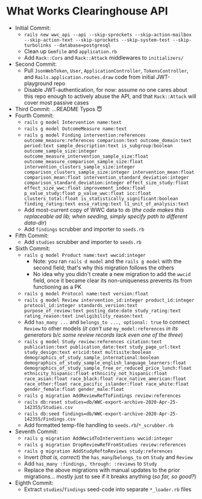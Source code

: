 # What Works Clearinghouse API

- Initial Commit:
  - `rails new wwc_api --api --skip-sprockets --skip-action-mailbox --skip-action-text --skip-sprockets --skip-system-test --skip-turbolinks --database=postgresql`
  - Clean up `Gemfile` and `application.rb`
  - Add `Rack::Cors` and `Rack::Attack` middlewares to `initializers/`
- Second Commit:
  - Pull `JsonWebToken`, `User`, `ApplicationController`, `TokensController`, and `Rails.application.routes.draw` code from initial JWT-playground repo
  - Disable JWT-authentication, for now: assume no one cares about this repo enough to actively abuse the API, and that `Rack::Attack` will cover most passive cases
- Third Commit: ...README Typos 😇
- Fourth Commit:
  - `rails g model Intervention name:text`
  - `rails g model OutcomeMeasure name:text`
  - `rails g model Finding intervention:references outcome_measure:references comparison:text outcome_domain:text period:text sample_description:text is_subgroup:boolean outcome_sample_size:integer outcome_measure_intervention_sample_size:float outcome_measure_comparison_sample_size:float intervention_clusters_sample_size:integer comparison_clusters_sample_size:integer intervention_mean:float comparison_mean:float intervention_standard_deviation:integer comparison_standard_deviation:integer effect_size_study:float effect_size_wwc:float improvement_index:float p_value_study:float p_value_wwc:float icc:float clusters_total:float is_statistically_significant:boolean finding_rating:text essa_rating:text l1_unit_of_analysis:text`
  - Add most-current copy of WWC data to `db` (_the code makes this replaceable ad lib; when seeding, simply specify path to different data-dir_)
  - Add `findings` scrubber and importer to `seeds.rb`
- Fifth Commit: 
  - Add `studies` scrubber and importer to `seeds.rb`
- Sixth Commit:
  - `rails g model Product name:text wwcid:integer`
    - Note: you ran `rails d model` and the `rails g model` with the second field; that's why this migration follows the others
    - No idea why you didn't create a new migration to add the `wwcid` field, once it became clear its non-uniqueness prevents its from functioning as a PK 
  - `rails g model Protocol name:text version:float`
  - `rails g model Review intervention_id:integer product_id:integer protocol_id:integer standards_version:text purpose_of_review:text posting_date:date study_rating:text rating_reason:text ineligibility_reason:text`
  - Add `has_many ...` and `belongs_to ..., optional: true` to connect `Review` to other models (_it can't use_ `my_model:references` _in its generators b/c some review records lack even one of the three_)
  - `rails g model Study review:references citation:text publication:text publication_date:text study_page_url:text study_design:text ericid:text multisite:boolean demographics_of_study_sample_international:boolean demographics_of_study_sample_english_language_learners:float demographics_of_study_sample_free_or_reduced_price_lunch:float ethnicity_hispanic:float ethnicity_not_hispanic:float race_asian:float race_black:float race_native_american:float race_other:float race_pacific_islander:float race_white:float gender_female:float gender_male:float`
  - `rails g migration AddReviewRefToFindings review:references`
  - `rails db:reset studies=db/WWC-export-archive-2020-Apr-25-142355/Studies.csv`
  - `rails db:seed findings=db/WWC-export-archive-2020-Apr-25-142355/Findings.csv`
  - Add formatted temp-file handling to `seeds.rb`/`*_scrubber.rb`
- Seventh Commit:
  - `rails g migration AddWwcidToInterventions wwcid:integer`
  - `rails g migration DropReviewRefFromStudies review:references`
  - `rails g migration AddStudyReftoReviews study:references`
  - Invert (_that is, correct_) the `has_many`/`belongs_to` on `Study` and `Review`
  - Add `has_many :findings, through: :reviews` to `Study`
  - Replace the above migrations with manual updates to the prior migrations... mostly just to see if it breaks anything (_so far, so good?_)
- Eighth Commit:
  - Extract `studies`/`findings` seed-code into separate `*_loader.rb` files
